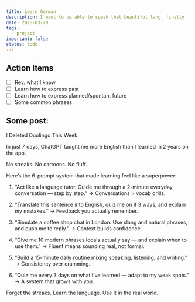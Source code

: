 ```yaml
---
title: Learn German
description: I want to be able to speak that beautiful lang. finally
date: 2025-03-20
tags:
  - project
important: false
status: todo
---
```


## Action Items

- [ ] Rev. what I know
- [ ] Learn how to express past
- [ ] Learn how to express planned/spontan. future
- [ ] Some common phrases

## Some post:

I Deleted Duolingo This Week

In just 7 days, ChatGPT taught me more English than I learned in 2 years on the app.

No streaks.
No cartoons.
No fluff.

Here’s the 6-prompt system that made learning feel like a superpower:

1. “Act like a language tutor. Guide me through a 2-minute everyday conversation — step by step.”
→ Conversations > vocab drills.

2. “Translate this sentence into English, quiz me on it 3 ways, and explain my mistakes.”
→ Feedback you actually remember.

3. “Simulate a coffee shop chat in London. Use slang and natural phrases, and push me to reply.”
→ Context builds confidence.

4. “Give me 10 modern phrases locals actually say — and explain when to use them.”
→ Fluent means sounding real, not formal.

5. “Build a 15-minute daily routine mixing speaking, listening, and writing.”
→ Consistency over cramming.

6. “Quiz me every 3 days on what I’ve learned — adapt to my weak spots.”
→ A system that grows with you.

Forget the streaks.
Learn the language.
Use it in the real world.